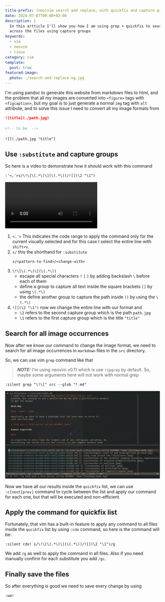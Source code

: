 ```yaml
---
title-prefix: (neo)vim search and replace, with quickfix and capture groups
date: 2024-07-07T00:00+03:00
description: |
  In this artticle I'll show you how I am using grep + quickfix to search and replace
  across the files using capture groups
keywords:
  - vim
  - neovim
  - linux
category: vim
template:
  post: true
featured-image:
  photo: ./search-and-replace-og.jpg
---
```


I'm using pandoc to generate this website from markdown files to html, and the
problem that all my images are converted into `<figure>` tags with
`<figcaption>`, but my goal is to just generate a normal `img` tag with `alt`
attribute, and to solve this issue I need to convert all my image formats from

```md
![title](./path.jpg)

<!-- to be  -->

![](./path.jpg "title"]
```

## Use `:substitute` and capture groups

So here is a video to demonstrate how it should work with this command

```vim
:'<,'>s/\!\[\(.*\)\](\(.*\))/![](\2 "\1")
```

![](./out.mp4 'video showing use substitute command in vim')

1. `<.'>` This indicates the code range to apply the command only for the current
   visually selected and for this case I select the entire line with `shift+v`.
1. `s/` this the shorthand for `:substitute`
   ```
   s/<pattern-to-find>/<change-with>
   ```
1. `\!\[\(.*\)\](\(.*\))`
   - escape all special characters `!` `[` `]` by adding backslash `\` before each
     of them
   - define a group to capture all text inside the square brackets `[]` by
     using `\(.*\)`
   - the define another group to capture the path inside `()` by using the
     `\(.*\)`
1. `![](\2 "\1")` now we change the entire line with our format and
   - `\2` refers to the second capture group which is the path `path.jpg`
   - `\1` refers to the first capture group which is the title `"title"`

## Search for all image occurrences

Now after we know our command to change the image format, we need to search for
all image occurrences in `markdown` files in the `src` directory.

So, we can use vim `grep` command like that

> **_NOTE:_** I'm using neovim v0.11 which is use `ripgrep` by default. So,
> maybe some arguments here will not work with normal grep

```vim
:silent grep "\!\[" src --glob "*.md"
```

![](./screenshot-240707-1547-14.png 'a screenshot show the prev command in vim')

Now we have all our results inside the `quickfix` list, we can use
`:c[next|prev]` command to cycle between the list and apply our command for each
one, but that will be executed and non-efficient.

## Apply the command for quickfix list

Fortunately, that vim has a built-in feature to apply any command to all files
inside the `qucikfix` list by using `:cdo` command, so here is the command will
be:

```vim
:silent cdo! s/\!\[\(.*\)\](\(.*\))/![](\2 "\1")/g
```

We add `/g` as well to apply the command in all files. Also if you need
manually confirm for each substitute you add `/gc`.

## Finally save the files

So after everything is good we need to save every change by using

```vim
:wa!
```

